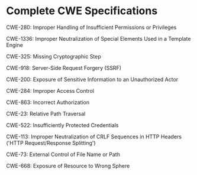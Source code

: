 

# Complete CWE Specifications

CWE-280: Improper Handling of Insufficient Permissions or Privileges 

CWE-1336: Improper Neutralization of Special Elements Used in a Template Engine

CWE-325: Missing Cryptographic Step

CWE-918: Server-Side Request Forgery (SSRF)

CWE-200: Exposure of Sensitive Information to an Unauthorized Actor

CWE-284: Improper Access Control

CWE-863: Incorrect Authorization

CWE-23: Relative Path Traversal

CWE-522: Insufficiently Protected Credentials

CWE-113: Improper Neutralization of CRLF Sequences in HTTP Headers ('HTTP Request/Response Splitting')

CWE-73: External Control of File Name or Path

CWE-668: Exposure of Resource to Wrong Sphere